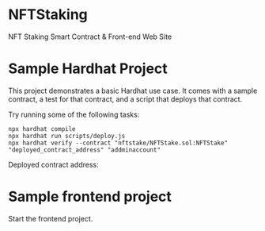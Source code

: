 # NFTStaking
NFT Staking Smart Contract &amp; Front-end Web Site
# Sample Hardhat Project

This project demonstrates a basic Hardhat use case. It comes with a sample contract, a test for that contract, and a script that deploys that contract.

Try running some of the following tasks:

```shell
npx hardhat compile
npx hardhat run scripts/deploy.js
npx hardhat verify --contract "nftstake/NFTStake.sol:NFTStake" "deployed_contract_address" "addminaccount"
```
Deployed contract address:

# Sample frontend project

Start the frontend project.

